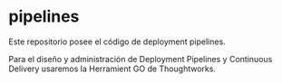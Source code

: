 # pipelines
Este repositorio posee el código de deployment pipelines.

Para el diseño y administración de Deployment Pipelines y Continuous Delivery usaremos 
la Herramient GO de Thoughtworks.
